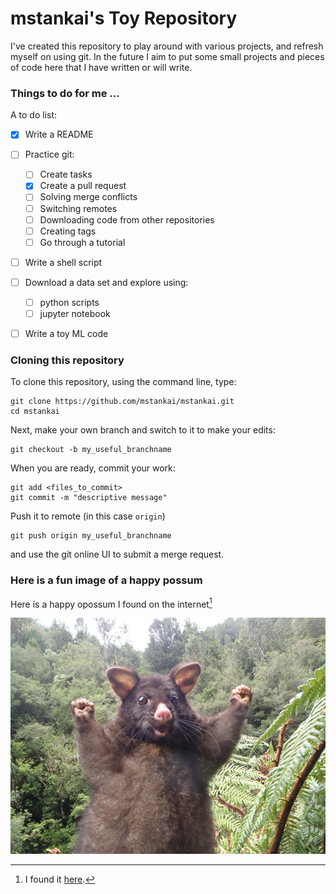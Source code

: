 # mstankai's Toy Repository

I've created this repository to play around with various projects, and refresh myself on using git. In the future I aim to put some small projects and pieces of code here that I have written or will write.

### Things to do for me ...

A to do list:

- [x] Write a README
- [ ] Practice git:
  - [ ] Create tasks
  - [x] Create a pull request
  - [ ] Solving merge conflicts
  - [ ] Switching remotes
  - [ ] Downloading code from other repositories
  - [ ] Creating tags
  - [ ] Go through a tutorial
- [ ] Write a shell script
- [ ] Download a data set and explore using:
  - [ ] python scripts
  - [ ] jupyter notebook
- [ ] Write a toy ML code


### Cloning this repository

To clone this repository, using the command line, type:
```
git clone https://github.com/mstankai/mstankai.git
cd mstankai
```

Next, make your own branch and switch to it to make your edits:
```
git checkout -b my_useful_branchname
```

When you are ready, commit your work:

```
git add <files_to_commit>
git commit -m "descriptive message"
```

Push it to remote (in this case `origin`) 
```
git push origin my_useful_branchname
```
and use the git online UI to submit a merge request. 


### Here is a fun image of a happy possum

Here is a happy opossum I found on the internet[^1]

![happy possum from the internet](/img/other/optimistic-opossum.png)

[^1]: I found it [here](https://www.boredpanda.com/blog/wp-content/uploads/2017/01/optimistic-opossum-new-zealand-33.png). 


